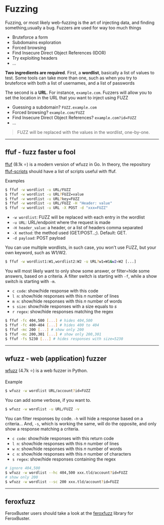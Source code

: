 # Fuzzing

<div class="row row-cols-md-2"><div>

Fuzzing, or most likely web-fuzzing is the art of injecting data, and finding something,usually a bug. Fuzzers are used for way too much things

* Bruteforce a form
* Subdomains exploration
* Forced browsing
* Find Insecure Direct Object References (IDOR)
* Try exploiting headers
* ...
</div><div>

**Two ingredients are required**. First, a **wordlist**, basically a list of values to test. Some tools can take more than one, such as when you try to bruteforce with both a list of usernames, and a list of passwords

The second is a **URL**. For instance, `example.com`. Fuzzers will allow you to set the location in the URL that you want to inject using FUZZ

* Guessing a subdomain? `FUZZ.example.com`
* Forced browsing? `example.com/FUZZ`
* Find Insecure Direct Object References? `example.com?id=FUZZ`
* ...

> FUZZ will be replaced with the values in the wordlist, one-by-one.
</div></div>

<hr class="sep-both">

## ffuf - fuzz faster u fool

<div class="row row-cols-md-2"><div>

[ffuf](https://github.com/ffuf/ffuf) (8.1k ⭐) is a modern version of wfuzz in Go. In theory, the repository [ffuf-scripts](https://github.com/ffuf/ffuf-scripts) should have a list of scripts useful with ffuf.

Examples

```bash
$ ffuf -w wordlist -u URL/FUZZ
$ ffuf -w wordlist -u URL?FUZZ=value
$ ffuf -w wordlist -u URL?key=FUZZ
$ ffuf -w wordlist -u URL/FUZZ -H "Header: value"
$ ffuf -w wordlist -u URL -X POST -d "xxx=FUZZ"
```

* `-w wordlist`: FUZZ will be replaced with each entry in the wordlist
* `-u URL`: URL/endpoint where the request is made
* `-H header_value`: a header, or a list of headers comma separated
* `-X method`: the method used (GET/POST..;). Default: GET.
* `-d payload`: POST payload

You can use multiple wordlists, in such case, you won't use FUZZ, but your own keyword, such as W1/W2.

```bash
$ ffuf -w wordlist1:W1,wordlist2:W2 -u URL?w1=W1&w2=W2 [...]
```
</div><div>

You will most likely want to only show some answer, or filter=hide some answers, based on a criteria. A filter switch is starting with `-f`, while a show switch is starting with `-m`.

* `c code`: show/hide response with this code
* `l n`: show/hide responses with this $n$ number of lines
* `m n`: show/hide responses with this $n$ number of words
* `s size`: show/hide responses with a size equals to $s$
* `r regex`: show/hide responses matching the regex

```bash
$ ffuf -fc 404,500 [...] # hides 404,500
$ ffuf -fc 400-404 [...] # hides 400 to 404
$ ffuf -mc 200 [...] # show only 200
$ ffuf -mc 200,301 [...] # show only 200,301
$ ffuf -fs 5230 [...] # hides responses with size=5230
```
</div></div>

<hr class="sep-both">

## wfuzz - web (application) fuzzer

<div class="row row-cols-md-2"><div>

[wfuzz](https://github.com/xmendez/wfuzz) (4.7k ⭐) is a web fuzzer in Python.

Example

```bash
$ wfuzz -w wordlist URL/account?id=FUZZ
```

You can add some verbose, if you want to.

```bash
$ wfuzz -w wordlist -u URL/FUZZ -v
```

</div><div>

You can filter responses by code. `-h` will hide a response based on a criteria... And, `-s`, which is working the same, will do the opposite, and only show a response matching a criteria.

* `c code`: show/hide responses with this return code
* `l n`: show/hide responses with this $n$ number of lines
* `w n`: show/hide responses with this $n$ number of words
* `c n`: show/hide responses with this $n$ number of characters
* `s regex`: show/hide responses containing the regex

```bash
# ignore 404,500
$ wfuzz -w wordlist --hc 404,500 xxx.tld/account?id=FUZZ
# show only 200
$ wfuzz -w wordlist --sc 200 xxx.tld/account?id=FUZZ
```
</div></div>

<hr class="sep-both">

## feroxfuzz

FeroxBuster users should take a look at the [feroxfuzz](https://github.com/epi052/feroxfuzz/) library for FeroxBuster.